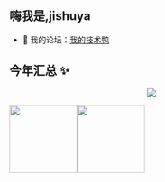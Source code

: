 ## 嗨我是,jishuya

- 👭 我的论坛：<a target="_blank" href="https://www.jishuya.cn/">我的技术鸭</a>

## 今年汇总 ✨
<a href="#">
    <p align="center">
        <img src="https://github-profile-trophy.vercel.app/?username=jishuya-cn&column=7&theme=onedark"/>
    </p>
</a>
<div style="display:flex;align="center">
<img align="" height="120px" src="https://github-readme-stats.vercel.app/api?username=jishuya-cn&hide_title=true&hide_border=true&show_icons=true&include_all_commits=true&line_height=21&bg_color=0,EC6C6C,FFD479,FFFC79,73FA79&theme=graywhite&locale=cn" /><img align="" height="120px" src="https://github-readme-stats.vercel.app/api/top-langs/?username=jishuya-cn&hide_title=true&hide_border=true&layout=compact&bg_color=0,73FA79,73FDFF,D783FF&theme=graywhite&locale=cn" />
</div>
